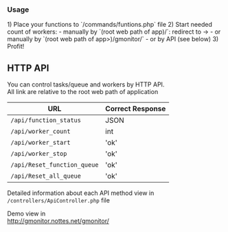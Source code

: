 <h3>Usage</h3>
1) Place your functions to `/commands/funtions.php` file  
2) Start needed count of workers:  
- manually by `(root web path of app)/`: redirect to ->
- or manually by `(root web path of app>)/gmonitor/`
- or by API (see below)
3) Profit!

## HTTP API

You can control tasks/queue and workers by HTTP API.  
All link are relative to the root web path of application  


|URL|Correct Response|
|----|----|
|`/api/function_status`|JSON            |
|`/api/worker_count`|int            |
|`/api/worker_start`|'ok'            |
|`/api/worker_stop`|'ok'            |
|`/api/Reset_function_queue`|'ok'|
|`/api/Reset_all_queue`|'ok'|

Detailed information about each API method view in `/controllers/ApiController.php` file

Demo view in  
http://gmonitor.nottes.net/gmonitor/
 
